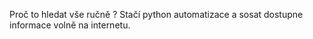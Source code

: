 Proč to hledat vše ručně ? Stačí python automatizace a sosat dostupne informace volně na internetu.

